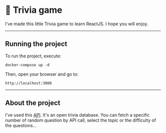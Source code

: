 # :beers: Trivia game

I've made this little Trivia game to learn ReactJS. I hope you will enjoy. 

___

## Running the project

To run the project, execute:

```
docker-compose up -d
```
Then, open your browser and go to:

```
http://localhost:3000
```

____

## About the project

I've used this [API](https://opentdb.com/). It's an open trivia database. You can fetch a specific number of random question by API call, select the topic or the difficulty of the questions... 